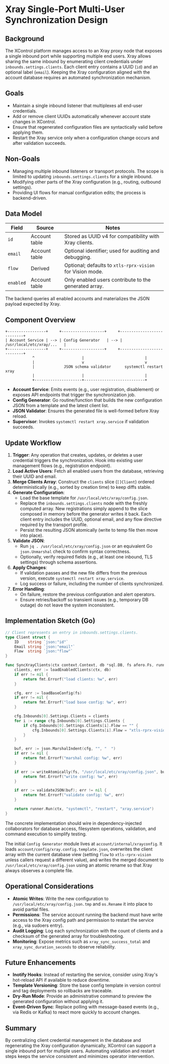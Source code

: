 # Xray Single-Port Multi-User Synchronization Design

## Background

The XControl platform manages access to an Xray proxy node that exposes a single inbound port while supporting multiple end users. Xray allows sharing the same inbound by enumerating client credentials under `inbounds.settings.clients`. Each client entry contains a UUID (`id`) and an optional label (`email`). Keeping the Xray configuration aligned with the account database requires an automated synchronization mechanism.

## Goals

- Maintain a single inbound listener that multiplexes all end-user credentials.
- Add or remove client UUIDs automatically whenever account state changes in XControl.
- Ensure that regenerated configuration files are syntactically valid before applying them.
- Restart the Xray service only when a configuration change occurs and after validation succeeds.

## Non-Goals

- Managing multiple inbound listeners or transport protocols. The scope is limited to updating `inbounds.settings.clients` for a single inbound.
- Modifying other parts of the Xray configuration (e.g., routing, outbound settings).
- Providing UI flows for manual configuration edits; the process is backend-driven.

## Data Model

| Field        | Source        | Notes                                                     |
|--------------|---------------|-----------------------------------------------------------|
| `id`         | Account table | Stored as UUID v4 for compatibility with Xray clients.    |
| `email`      | Account table | Optional identifier; used for auditing and debugging.     |
| `flow`       | Derived       | Optional; defaults to `xtls-rprx-vision` for Vision mode. |
| `enabled`    | Account table | Only enabled users contribute to the generated array.     |

The backend queries all enabled accounts and materializes the JSON payload expected by Xray.

## Component Overview

```
+-----------------+     +-------------------+     +---------------------------+
| Account Service | --> | Config Generator   | --> | /usr/local/etc/xray/...   |
+-----------------+     +-------------------+     +---------------------------+
            ^                     |                           |
            |                     v                           v
            |             JSON schema validator      systemctl restart xray
            |                     |                           |
            +---------------------+---------------------------+
```

- **Account Service**: Emits events (e.g., user registration, disablement) or exposes API endpoints that trigger the synchronization job.
- **Config Generator**: Go routine/function that builds the new configuration JSON from a template and the latest client list.
- **JSON Validator**: Ensures the generated file is well-formed before Xray reload.
- **Supervisor**: Invokes `systemctl restart xray.service` if validation succeeds.

## Update Workflow

1. **Trigger**: Any operation that creates, updates, or deletes a user credential triggers the synchronization. Hook into existing user management flows (e.g., registration endpoint).
2. **Load Active Users**: Fetch all enabled users from the database, retrieving their UUID and email.
3. **Merge Clients Array**: Construct the `clients` slice (`[]Client`) ordered deterministically (e.g., sorted by creation time) to keep diffs stable.
4. **Generate Configuration**:
   - Load the base template for `/usr/local/etc/xray/config.json`.
   - Replace the `inbounds.settings.clients` node with the freshly computed array. New registrations simply append to the slice
     composed in memory before the generator writes it back. Each client entry includes the UUID, optional email, and any flow
     directive required by the transport profile.
   - Persist the resulting JSON atomically (write to temp file then move into place).
5. **Validate JSON**:
   - Run `jq . /usr/local/etc/xray/config.json` or an equivalent Go `json.Unmarshal` check to confirm syntax correctness.
   - Optionally, verify required fields (e.g., at least one inbound, TLS settings) through schema assertions.
6. **Apply Changes**:
   - If validation passes and the new file differs from the previous version, execute `systemctl restart xray.service`.
   - Log success or failure, including the number of clients synchronized.
7. **Error Handling**:
   - On failure, restore the previous configuration and alert operators.
   - Ensure retries/backoff so transient issues (e.g., temporary DB outage) do not leave the system inconsistent.

## Implementation Sketch (Go)

```go
// Client represents an entry in inbounds.settings.clients.
type Client struct {
    ID    string `json:"id"`
    Email string `json:"email"`
    Flow  string `json:"flow"`
}

func SyncXrayClients(ctx context.Context, db *sql.DB, fs afero.Fs, runner command.Runner) error {
    clients, err := loadEnabledClients(ctx, db)
    if err != nil {
        return fmt.Errorf("load clients: %w", err)
    }

    cfg, err := loadBaseConfig(fs)
    if err != nil {
        return fmt.Errorf("load base config: %w", err)
    }

    cfg.Inbounds[0].Settings.Clients = clients
    for i := range cfg.Inbounds[0].Settings.Clients {
        if cfg.Inbounds[0].Settings.Clients[i].Flow == "" {
            cfg.Inbounds[0].Settings.Clients[i].Flow = "xtls-rprx-vision"
        }
    }

    buf, err := json.MarshalIndent(cfg, "", "  ")
    if err != nil {
        return fmt.Errorf("marshal config: %w", err)
    }

    if err := writeAtomically(fs, "/usr/local/etc/xray/config.json", buf); err != nil {
        return fmt.Errorf("write config: %w", err)
    }

    if err := validateJSON(buf); err != nil {
        return fmt.Errorf("validate config: %w", err)
    }

    return runner.Run(ctx, "systemctl", "restart", "xray.service")
}
```

The concrete implementation should wire in dependency-injected collaborators for database access, filesystem operations, validation, and command execution to simplify testing.

The initial `Config Generator` module lives at `account/internal/xrayconfig`. It loads `account/config/xray.config.template.json`,
overwrites the client array with the current database view (setting `flow` to `xtls-rprx-vision` unless callers request a
different value), and writes the merged document to `/usr/local/etc/xray/config.json` using an atomic rename so that Xray always
observes a complete file.

## Operational Considerations

- **Atomic Writes**: Write the new configuration to `/usr/local/etc/xray/config.json.tmp` and `os.Rename` it into place to avoid partial files.
- **Permissions**: The service account running the backend must have write access to the Xray config path and permission to restart the service (e.g., via sudoers entry).
- **Audit Logging**: Log each synchronization with the count of clients and a checksum of the generated array for troubleshooting.
- **Monitoring**: Expose metrics such as `xray_sync_success_total` and `xray_sync_duration_seconds` to observe reliability.

## Future Enhancements

- **Inotify Hooks**: Instead of restarting the service, consider using Xray's hot-reload API if available to reduce downtime.
- **Template Versioning**: Store the base config template in version control and tag deployments so rollbacks are traceable.
- **Dry-Run Mode**: Provide an administrative command to preview the generated configuration without applying it.
- **Event-Driven Sync**: Replace polling with message-based events (e.g., via Redis or Kafka) to react more quickly to account changes.

## Summary

By centralizing client credential management in the database and regenerating the Xray configuration dynamically, XControl can support a single inbound port for multiple users. Automating validation and restart steps keeps the service consistent and minimizes operator intervention.
